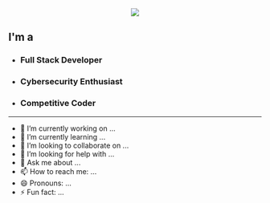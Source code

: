 <div align="center">
	<body>
    <img src="header.svg">
    </body>
</div>

## I'm a
 - ### Full Stack Developer
 - ### Cybersecurity Enthusiast
 - ### Competitive Coder

<hr>

- 🔭 I’m currently working on ...
- 🌱 I’m currently learning ...
- 👯 I’m looking to collaborate on ...
- 🤔 I’m looking for help with ...
- 💬 Ask me about ...
- 📫 How to reach me: ...
- 😄 Pronouns: ...
- ⚡ Fun fact: ...

